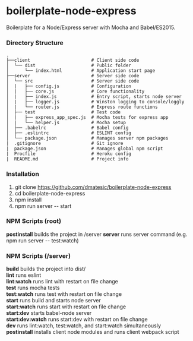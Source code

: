 # boilerplate-node-express

Boilerplate for a Node/Express server with Mocha and Babel/ES2015.

### Directory Structure

```
.
├──client                       # Client side code
│  └── dist                     # Public folder
│      └── index.html           # Application start page
├──server                       # Server side code
│  └── src                      # Server side code
│  |   ├── config.js            # Configuration
│  |   ├── core.js              # Core functionality
│  |   ├── index.js             # Entry script, starts node server
│  |   ├── logger.js            # Winston logging to console/loggly
│  |   └── router.js            # Express route functions
│  ├── test                     # Test code
│  |   ├── express_app_spec.js  # Mocha tests for express app
│  |   └── helper.js            # Mocha setup
│  ├── .babelrc                 # Babel config
│  ├── .eslintrc                # ESLINT config
│  └── package.json             # Manages server npm packages 
|  .gitignore                   # Git ignore
|  package.json                 # Manages global npm script  
|  Procfile                     # Heroku config
|  README.md                    # Project info
```

### Installation

1. git clone https://github.com/dmatesic/boilerplate-node-express  
2. cd boilerplate-node-express  
3. npm install  
4. npm run server -- start

### NPM Scripts (root)

**postinstall** builds the project in /server
**server** runs server command (e.g. npm run server -- test:watch)

### NPM Scripts (/server)

**build** builds the project into dist/  
**lint** runs eslint  
**lint:watch** runs lint with restart on file change  
**test** runs mocha tests  
**test:watch** runs test with restart on file change  
**start** runs build and starts node server  
**start:watch** runs start with restart on file change  
**start:dev** starts babel-node server  
**start:dev:watch** runs start:dev with restart on file change  
**dev** runs lint:watch, test:watch, and start:watch simultaneously  
**postinstall** installs client node modules and runs client webpack script  